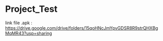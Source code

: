 # Project_Test

link file .apk : https://drive.google.com/drive/folders/15qoHNcJmYpvGDSR8R9strQHXBgMqMR43?usp=sharing
